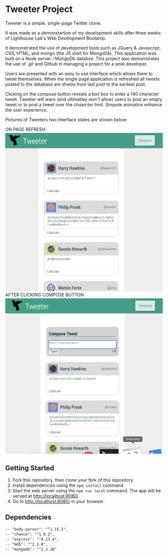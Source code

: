 # Tweeter Project

Tweeter is a simple, single-page Twitter clone.

It was made as a demonstartion of my development skills after three weeks of Lighthouse Lab's
Web Development Bootamp.

It demonstrated the use of development tools such as JQuery & Javascript, CSS, HTML, and mongo (the JS shell for MongoDb).
This application  was built on a Node server / MongoDb databse.
This project also demonstrates the use of .git and Github in managing a project for a sinle developer.

Users are presented with an easy to use interface which allows them to tweet themselves. When the single page application is refreshed all tweets posted to the database are shwon from last post to the earliest post.

Clicking on the compose button reveals a text box to enter a 140 character tweet. Tweeter will warn (and ultimatley won't allow) users to post an empty tweet or to post a tweet over the chaarcter limit. Simpole animatins enhance the user experience.



Pictures of Tweeters two interface states are shown below:

ON PAGE REFRESH:
![tweeter screenshot 1](https://github.com/TimberTrader/imagesforReadMe/blob/master/Screen%20Shot%202019-02-22%20at%203.57.59%20PM.png)
AFTER CLICKING COMPOSE BUTTON
![tweeter screenshot 2](https://github.com/TimberTrader/imagesforReadMe/blob/master/Screen%20Shot%202019-02-22%20at%203.58.13%20PM.png)

## Getting Started

1. Fork this repository, then clone your fork of this repository.
2. Install dependencies using the `npm install` command.
3. Start the web server using the `npm run local` command. The app will be served at <http://localhost:8080/>.
4. Go to <http://localhost:8080/> in your browser.

## Dependencies
    -- "body-parser": "^1.15.2",
    -- "chance": "^1.0.2",
    -- "express": "^4.13.4",
    -- "md5": "^2.1.0",
    -- "mongodb": "^2.2.36"
